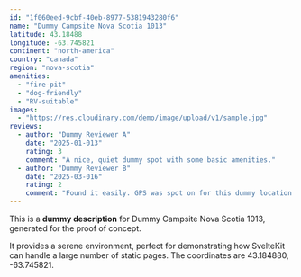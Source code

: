 ```yaml
---
id: "1f060eed-9cbf-40eb-8977-5381943280f6"
name: "Dummy Campsite Nova Scotia 1013"
latitude: 43.18488
longitude: -63.745821
continent: "north-america"
country: "canada"
region: "nova-scotia"
amenities:
  - "fire-pit"
  - "dog-friendly"
  - "RV-suitable"
images:
  - "https://res.cloudinary.com/demo/image/upload/v1/sample.jpg"
reviews:
  - author: "Dummy Reviewer A"
    date: "2025-01-013"
    rating: 3
    comment: "A nice, quiet dummy spot with some basic amenities."
  - author: "Dummy Reviewer B"
    date: "2025-03-016"
    rating: 2
    comment: "Found it easily. GPS was spot on for this dummy location."
---
```


This is a **dummy description** for Dummy Campsite Nova Scotia 1013, generated for the proof of concept.

It provides a serene environment, perfect for demonstrating how SvelteKit can handle a large number of static pages. The coordinates are 43.184880, -63.745821.
